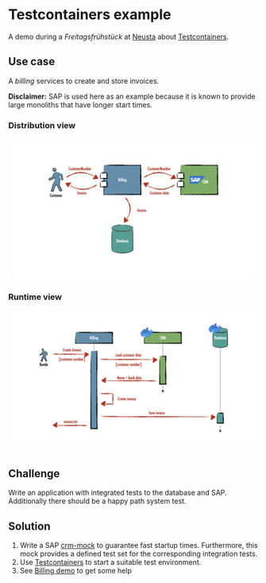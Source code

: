 # Testcontainers example

A demo during a _Freitagsfrühstück_ at [Neusta](https://www.team-neusta.de/) about [Testcontainers](https://www.testcontainers.org/).

## Use case

A _billing_ services to create and store invoices.

**Disclaimer:** SAP is used here as an example because it is known to provide large monoliths that have longer start times.

### Distribution view

![Usecase](assets/usecase.png)

### Runtime view

![Runtime diagram](assets/runtime-diagram.png)

## Challenge

Write an application with integrated tests to the database and SAP. Additionally there should be a happy path system test.

## Solution

1. Write a SAP [crm-mock](crm-mock)  to guarantee fast startup times. Furthermore, this mock provides a defined test set for the corresponding integration tests.
2. Use [Testcontainers](https://www.testcontainers.org/) to start a suitable test environment.
3. See [Billing demo](billing) to get some help